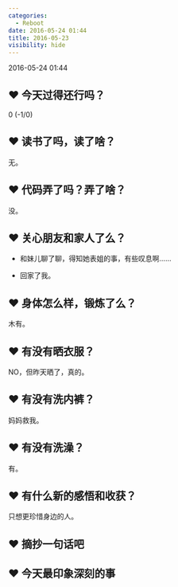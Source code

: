```yaml
---
categories:
  - Reboot
date: 2016-05-24 01:44
title: 2016-05-23
visibility: hide
---
```


2016-05-24 01:44

<!-- more -->

## ❤ 今天过得还行吗？

0 (-1/0)

## ❤ 读书了吗，读了啥？

无。

## ❤ 代码弄了吗？弄了啥？

没。

## ❤ 关心朋友和家人了么？

+ 和妹儿聊了聊，得知她表姐的事，有些叹息啊……

+ 回家了我。

## ❤ 身体怎么样，锻炼了么？

木有。

## ❤ 有没有晒衣服？

NO，但昨天晒了，真的。

## ❤ 有没有洗内裤？

妈妈救我。

## ❤ 有没有洗澡？

有。

## ❤ 有什么新的感悟和收获？

只想更珍惜身边的人。

## ❤ 摘抄一句话吧



## ❤ 今天最印象深刻的事